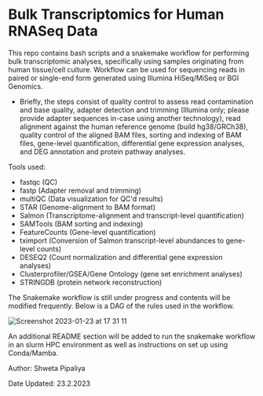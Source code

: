 # Bulk Transcriptomics for Human RNASeq Data
This repo contains bash scripts and a snakemake workflow for performing bulk transcriptomic analyses, specifically using samples originating from human tissue/cell culture. Workflow can be used for sequencing reads in paired or single-end form generated using Illumina HiSeq/MiSeq or BGI Genomics.  

 - Briefly, the steps consist of  quality control to assess read contamination and base quality, adapter detection and trimming (Illumina only; please provide adapter sequences in-case using another technology), read alignment against the human reference genome (build hg38/GRCh38), quality control of the aligned BAM files, sorting and indexing of BAM files, gene-level quantification, differential gene expression analyses, and DEG annotation and protein pathway analyses.

Tools used:
 -   fastqc (QC)
 -   fastp (Adapter removal and trimming)
 -   multiQC (Data visualization for QC'd results)
 -   STAR (Genome-alignment to BAM format)
 -   Salmon (Transcriptome-alignment and transcript-level quantification)
 -   SAMTools (BAM sorting and indexing)
 -   FeatureCounts (Gene-level quantification)
 -   tximport (Conversion of Salmon transcript-level abundances to gene-level counts)
 -   DESEQ2 (Count normalization and differential gene expression analyses)
 -   Clusterprofiler/GSEA/Gene Ontology (gene set enrichment analyses)
 -   STRINGDB (protein network reconstruction)

The Snakemake workflow is still under progress and contents will be modified frequently. Below is a DAG of the rules used in the workflow.

![Screenshot 2023-01-23 at 17 31 11](https://user-images.githubusercontent.com/61172011/214095023-591e9fc1-dff0-4798-ac86-416f29dfc44c.png)

An additional README section will be added to run the snakemake workflow in an slurm HPC environment as well as instructions on set up using Conda/Mamba.

Author: Shweta Pipaliya

Date Updated: 23.2.2023
